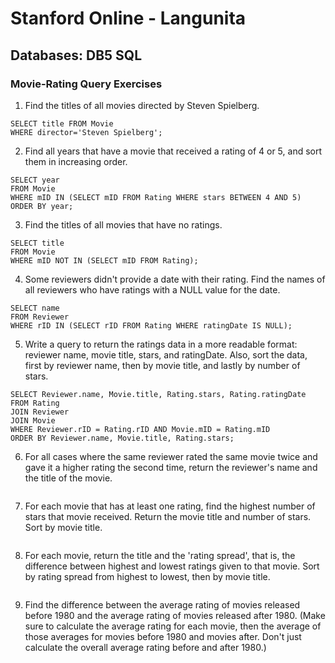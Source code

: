 # Stanford Online - Langunita
## Databases: DB5 SQL
### Movie-Rating Query Exercises

1. Find the titles of all movies directed by Steven Spielberg. 
```
SELECT title FROM Movie
WHERE director='Steven Spielberg';
```
2. Find all years that have a movie that received a rating of 4 or 5, and sort them in increasing order. 
```
SELECT year
FROM Movie
WHERE mID IN (SELECT mID FROM Rating WHERE stars BETWEEN 4 AND 5)
ORDER BY year;
```
3. Find the titles of all movies that have no ratings. 
```
SELECT title
FROM Movie
WHERE mID NOT IN (SELECT mID FROM Rating);
``` 
4. Some reviewers didn't provide a date with their rating. Find the names of all reviewers who have ratings with a NULL value for the date. 
```
SELECT name
FROM Reviewer
WHERE rID IN (SELECT rID FROM Rating WHERE ratingDate IS NULL);
```
5. Write a query to return the ratings data in a more readable format: reviewer name, movie title, stars, and ratingDate. Also, sort the data, first by reviewer name, then by movie title, and lastly by number of stars. 
```
SELECT Reviewer.name, Movie.title, Rating.stars, Rating.ratingDate
FROM Rating
JOIN Reviewer
JOIN Movie
WHERE Reviewer.rID = Rating.rID AND Movie.mID = Rating.mID
ORDER BY Reviewer.name, Movie.title, Rating.stars;
```
6. For all cases where the same reviewer rated the same movie twice and gave it a higher rating the second time, return the reviewer's name and the title of the movie. 
```

```
7. For each movie that has at least one rating, find the highest number of stars that movie received. Return the movie title and number of stars. Sort by movie title. 
```

```
8. For each movie, return the title and the 'rating spread', that is, the difference between highest and lowest ratings given to that movie. Sort by rating spread from highest to lowest, then by movie title. 
```

```
9. Find the difference between the average rating of movies released before 1980 and the average rating of movies released after 1980. (Make sure to calculate the average rating for each movie, then the average of those averages for movies before 1980 and movies after. Don't just calculate the overall average rating before and after 1980.) 
```

```
